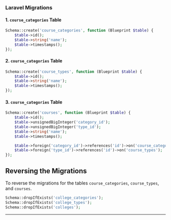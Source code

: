 ### Laravel Migrations

#### 1. `course_categories` Table

```php
Schema::create('course_categories', function (Blueprint $table) {
    $table->id();
    $table->string('name');
    $table->timestamps();
});
```

#### 2. `course_categories` Table

```php
Schema::create('course_types', function (Blueprint $table) {
    $table->id();
    $table->string('name');
    $table->timestamps();
});
```

#### 3. `course_categories` Table

```php
Schema::create('courses', function (Blueprint $table) {
    $table->id();
    $table->unsignedBigInteger('category_id');
    $table->unsignedBigInteger('type_id');
    $table->string('name');
    $table->timestamps();

    $table->foreign('category_id')->references('id')->on('course_categories');
    $table->foreign('type_id')->references('id')->on('course_types');
});
```

## Reversing the Migrations

To reverse the migrations for the tables `course_categories`, `course_types`, and `courses`.

```php
Schema::dropIfExists('college_categories');
Schema::dropIfExists('college_types');
Schema::dropIfExists('colleges');
```

---

